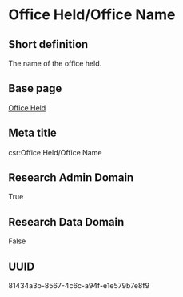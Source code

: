 # Office Held/Office Name
## Short definition
The name of the office held.
## Base page
[Office Held](https://github.com/EuroCRIS/CASRAI-Dictionairies/blob/main/Objects/Office%20Held.md)
## Meta title
csr:Office Held/Office Name
## Research Admin Domain
True
## Research Data Domain
False
## UUID
81434a3b-8567-4c6c-a94f-e1e579b7e8f9
